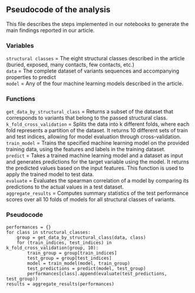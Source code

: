 ## Pseudocode of the analysis
This file describes the steps implemented in our notebooks to generate the main findings 
reported in our article. 

### Variables

`structural classes` = The eight structural classes described in the article (buried, 
exposed, many contacts, few contacts, etc.)\
`data` = The complete dataset of variants sequences and accompanying properties to 
predict\
`model` = Any of the four machine learning models described in the article.


### Functions
`get_data_by_structural_class` = Returns a subset of the dataset that corresponds to 
variants that belong to the passed structural class.\
`k_fold_cross_validation` = Splits the data into k different folds, where each fold 
represents a partition of the dataset. It returns 10 different sets of train and test 
indices, allowing for model evaluation through cross-validation.\
`train_model` = Trains the specified machine learning model on the provided training 
data, using the features and labels in the training dataset. \
`predict` = Takes a trained machine learning model and a dataset as input and generates 
predictions for the target variable using the model. It returns the predicted values 
based on the input features. This function is used to apply the trained model to test 
data.\
`evaluate` = Evaluates the spearman correlation of a model by comparing its predictions 
to the actual values in a test dataset.\
`aggregate_results` = Computes summary statistics of the test performance scores over 
all 10 folds of models for all structural classes of variants.



### Pseudocode

```angular2html
performances = {}
for class in structural_classes:
    group = get_data_by_structural_class(data, class)
    for (train_indices, test_indices) in k_fold_cross_validation(group, 10):
        train_group = group[train_indices]
        test_group = group[test_indices]
        model = train_model(model, train_group)
        test_predictions = predict(model, test_group)
        performances[class].append(evaluate(test_predictions, test_group))
results = aggregate_results(performances)
    
```